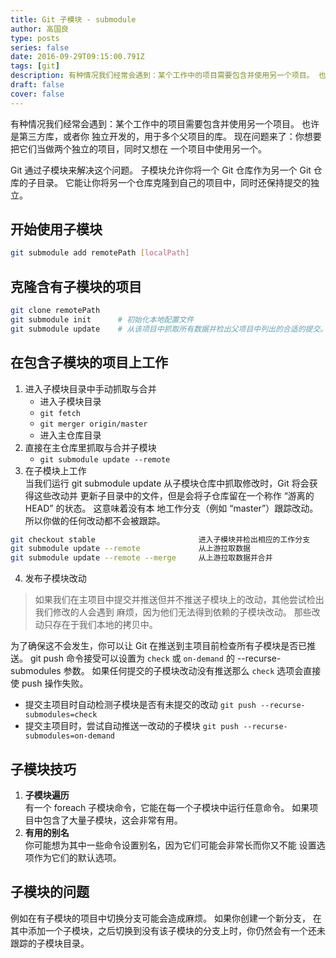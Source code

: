 ```yaml
---
title: Git 子模块 - submodule
author: 高国良
type: posts
series: false
date: 2016-09-29T09:15:00.791Z
tags: [git]
description: 有种情况我们经常会遇到：某个工作中的项目需要包含并使用另一个项目。 也许是第三方库，或者你 独立开发的，用于多个父项目的库。 现在问题来了：你想要把它们当做两个独立的项目，同时又想在 一个项目中使用另一个。
draft: false 
cover: false
---
```


有种情况我们经常会遇到：某个工作中的项目需要包含并使用另一个项目。 也许是第三方库，或者你 独立开发的，用于多个父项目的库。 现在问题来了：你想要把它们当做两个独立的项目，同时又想在 一个项目中使用另一个。

Git 通过子模块来解决这个问题。 子模块允许你将一个 Git 仓库作为另一个 Git 仓库的子目录。 它能让你将另一个仓库克隆到自己的项目中，同时还保持提交的独立。

## 开始使用子模块

```bash
git submodule add remotePath [localPath]
```

## 克隆含有子模块的项目

```bash
git clone remotePath
git submodule init      # 初始化本地配置文件
git submodule update    # 从该项目中抓取所有数据并检出父项目中列出的合适的提交。
```

## 在包含子模块的项目上工作

1. 进入子模块目录中手动抓取与合并
   - 进入子模块目录
   - `git fetch`
   - `git merger origin/master`
   - 进入主仓库目录
2. 直接在主仓库里抓取与合并子模块
   - `git submodule update --remote`
3. 在子模块上工作  
   当我们运行 git submodule update 从子模块仓库中抓取修改时，Git 将会获得这些改动并 更新子目录中的文件，但是会将子仓库留在一个称作 &ldquo;游离的 HEAD&rdquo; 的状态。 这意味着没有本 地工作分支（例如 &ldquo;master&rdquo;）跟踪改动。 所以你做的任何改动都不会被跟踪。
```bash
git checkout stable                       进入子模块并检出相应的工作分支
git submodule update --remote             从上游拉取数据
git submodule update --remote --merge     从上游拉取数据并合并
   ```
4. 发布子模块改动

> 如果我们在主项目中提交并推送但并不推送子模块上的改动，其他尝试检出我们修改的人会遇到 麻烦，因为他们无法得到依赖的子模块改动。 那些改动只存在于我们本地的拷贝中。

为了确保这不会发生，你可以让 Git 在推送到主项目前检查所有子模块是否已推送。 git push 命令接受可以设置为 `check` 或 `on-demand` 的 --recurse-submodules 参数。 如果任何提交的子模块改动没有推送那么 `check` 选项会直接使 push 操作失败。

- 提交主项目时自动检测子模块是否有未提交的改动 `git push --recurse-submodules=check`
- 提交主项目时，尝试自动推送一改动的子模块 `git push --recurse-submodules=on-demand`

## 子模块技巧

1. **子模块遍历**  
   有一个 foreach 子模块命令，它能在每一个子模块中运行任意命令。 如果项目中包含了大量子模块，这会非常有用。
1. **有用的别名**  
   你可能想为其中一些命令设置别名，因为它们可能会非常长而你又不能 设置选项作为它们的默认选项。

## 子模块的问题

例如在有子模块的项目中切换分支可能会造成麻烦。 如果你创建一个新分支， 在其中添加一个子模块，之后切换到没有该子模块的分支上时，你仍然会有一个还未跟踪的子模块目录。
